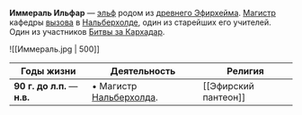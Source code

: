 **Иммераль Ильфар** — [эльф](Эльфы) родом из [древнего Эфирхейма](Древний%20Эфирхейм). [Магистр](Нальберхолд.md##Магистр%20Коллегии%20(6-8%20уровень)) кафедры [вызова](Магия##Вызов) в [Нальберхолде](Нальберхолд.md), один из старейших его учителей. Один из участников [Битвы за Кархадар](Битва%20за%20Кархадар).

![[Иммераль.jpg | 500]]

| Годы жизни                   | Деятельность                           | Религия              |
| ---------------------------- | -------------------------------------- | -------------------- |
| **90 г. до л.п.** — **н.в.** | • Магистр [Нальберхолда](Нальберхолд.md). | [[Эфирский пантеон]] |
